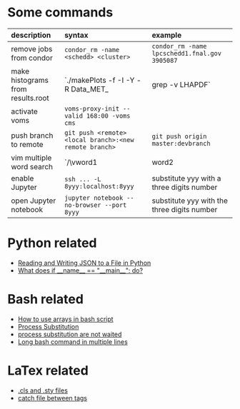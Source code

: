 # Some commands

|description|syntax|example|
|:--|:--|:--|
| remove jobs from condor | `condor_rm -name <schedd> <cluster>` | `condor_rm -name lpcschedd1.fnal.gov 3905087` |
| make histograms from results.root | `./makePlots -f -I <file> -Y <year> -R Data_MET_<year> | grep -v LHAPDF` |  |
| activate voms | `voms-proxy-init --valid 168:00 -voms cms` |  |
| push branch to remote | `git push <remote>  <local branch>:<new remote branch>` |`git push origin master:devbranch`  |
| vim multiple word search | `/\vword1|word2|word3` |  `/\vLoose|Mid` |
| enable Jupyter |`ssh ... -L 8yyy:localhost:8yyy`  | substitute yyy with a three digits number |
|  open Jupyter notebook| `jupyter notebook --no-browser --port 8yyy` | substitute yyy with the three digits number |

# Python related

- [Reading and Writing JSON to a File in Python](https://stackabuse.com/reading-and-writing-json-to-a-file-in-python/)
- [What does if \_\_name\_\_ == "\_\_main\_\_": do?](https://stackoverflow.com/questions/419163/what-does-if-name-main-do)

# Bash related

- [How to use arrays in bash script](https://linuxconfig.org/how-to-use-arrays-in-bash-script)
- [Process Substitution](http://mywiki.wooledge.org/ProcessSubstitution)
- [process substitution are not waited](https://unix.stackexchange.com/questions/403783/the-process-substitution-output-is-out-of-the-order)
- [Long bash command in multiple lines](https://superuser.com/questions/508507/linux-bash-script-single-command-but-multiple-lines)

# LaTex related

- [.cls and .sty files](https://tug.org/pracjourn/2005-3/asknelly/nelly-sty-&-cls.pdf)
- [catch file between tags](https://texblog.org/2012/12/04/keeping-things-organized-in-large-documents/)
